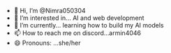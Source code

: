- 👋 Hi, I’m @Nimra050304
- 👀 I’m interested in... AI and web development
- 🌱 I’m currently... learning how to build my AI models
- 📫 How to reach me on discord...armin4046
- 😄 Pronouns: ...she/her


<!---
Nimra050304/Nimra050304 is a ✨ special ✨ repository because its `README.md` (this file) appears on your GitHub profile.
You can click the Preview link to take a look at your changes.
--->
